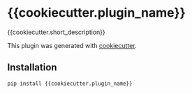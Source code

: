 # {{cookiecutter.plugin_name}}

{{cookiecutter.short_description}}

This plugin was generated with [cookiecutter](https://github.com/cookiecutter/cookiecutter).

## Installation

```bash
pip install {{cookiecutter.plugin_name}}
```
